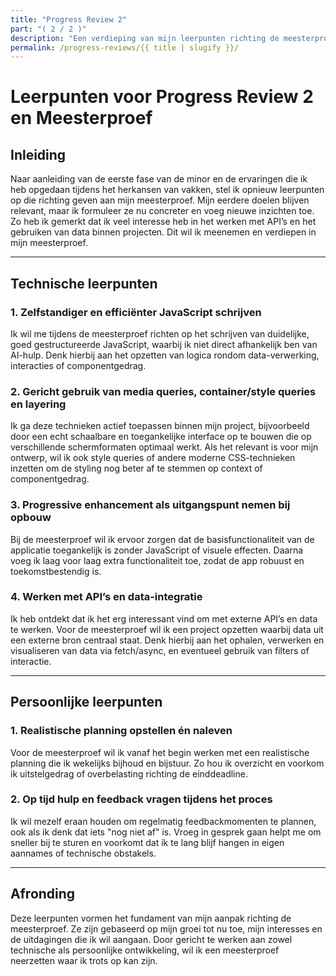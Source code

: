 ```yaml
---
title: "Progress Review 2"
part: "( 2 / 2 )"
description: "Een verdieping van mijn leerpunten richting de meesterproef, waarin ik concreet inzet op JavaScript, API’s, data-integratie en persoonlijke werkwijze."
permalink: /progress-reviews/{{ title | slugify }}/
---
```


# Leerpunten voor Progress Review 2 en Meesterproef

## Inleiding

Naar aanleiding van de eerste fase van de minor en de ervaringen die ik heb opgedaan tijdens het herkansen van vakken, stel ik opnieuw leerpunten op die richting geven aan mijn meesterproef. Mijn eerdere doelen blijven relevant, maar ik formuleer ze nu concreter en voeg nieuwe inzichten toe. Zo heb ik gemerkt dat ik veel interesse heb in het werken met API’s en het gebruiken van data binnen projecten. Dit wil ik meenemen en verdiepen in mijn meesterproef.

---

## Technische leerpunten

### 1. Zelfstandiger en efficiënter JavaScript schrijven  
Ik wil me tijdens de meesterproef richten op het schrijven van duidelijke, goed gestructureerde JavaScript, waarbij ik niet direct afhankelijk ben van AI-hulp. Denk hierbij aan het opzetten van logica rondom data-verwerking, interacties of componentgedrag.

### 2. Gericht gebruik van media queries, container/style queries en layering  
Ik ga deze technieken actief toepassen binnen mijn project, bijvoorbeeld door een echt schaalbare en toegankelijke interface op te bouwen die op verschillende schermformaten optimaal werkt. Als het relevant is voor mijn ontwerp, wil ik ook style queries of andere moderne CSS-technieken inzetten om de styling nog beter af te stemmen op context of componentgedrag.

### 3. Progressive enhancement als uitgangspunt nemen bij opbouw  
Bij de meesterproef wil ik ervoor zorgen dat de basisfunctionaliteit van de applicatie toegankelijk is zonder JavaScript of visuele effecten. Daarna voeg ik laag voor laag extra functionaliteit toe, zodat de app robuust en toekomstbestendig is.

### 4. Werken met API’s en data-integratie  
Ik heb ontdekt dat ik het erg interessant vind om met externe API’s en data te werken. Voor de meesterproef wil ik een project opzetten waarbij data uit een externe bron centraal staat. Denk hierbij aan het ophalen, verwerken en visualiseren van data via fetch/async, en eventueel gebruik van filters of interactie.

---

## Persoonlijke leerpunten

### 1. Realistische planning opstellen én naleven  
Voor de meesterproef wil ik vanaf het begin werken met een realistische planning die ik wekelijks bijhoud en bijstuur. Zo hou ik overzicht en voorkom ik uitstelgedrag of overbelasting richting de einddeadline.

### 2. Op tijd hulp en feedback vragen tijdens het proces  
Ik wil mezelf eraan houden om regelmatig feedbackmomenten te plannen, ook als ik denk dat iets "nog niet af" is. Vroeg in gesprek gaan helpt me om sneller bij te sturen en voorkomt dat ik te lang blijf hangen in eigen aannames of technische obstakels.

---

## Afronding

Deze leerpunten vormen het fundament van mijn aanpak richting de meesterproef. Ze zijn gebaseerd op mijn groei tot nu toe, mijn interesses en de uitdagingen die ik wil aangaan. Door gericht te werken aan zowel technische als persoonlijke ontwikkeling, wil ik een meesterproef neerzetten waar ik trots op kan zijn.
